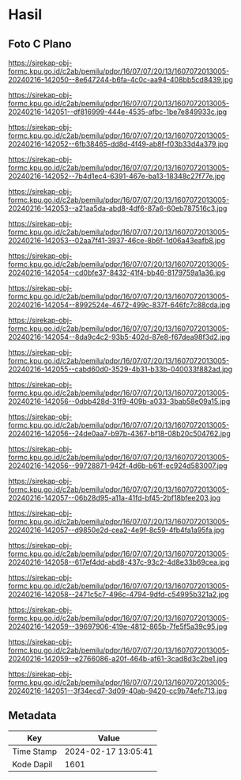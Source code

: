 # Hasil

## Foto C Plano

https://sirekap-obj-formc.kpu.go.id/c2ab/pemilu/pdpr/16/07/07/20/13/1607072013005-20240216-142050--8e647244-b6fa-4c0c-aa94-408bb5cd8439.jpg

https://sirekap-obj-formc.kpu.go.id/c2ab/pemilu/pdpr/16/07/07/20/13/1607072013005-20240216-142051--df816999-444e-4535-afbc-1be7e849933c.jpg

https://sirekap-obj-formc.kpu.go.id/c2ab/pemilu/pdpr/16/07/07/20/13/1607072013005-20240216-142052--6fb38465-dd8d-4f49-ab8f-f03b33d4a379.jpg

https://sirekap-obj-formc.kpu.go.id/c2ab/pemilu/pdpr/16/07/07/20/13/1607072013005-20240216-142052--7b4d1ec4-6391-467e-ba13-18348c27f77e.jpg

https://sirekap-obj-formc.kpu.go.id/c2ab/pemilu/pdpr/16/07/07/20/13/1607072013005-20240216-142053--a21aa5da-abd8-4df6-87a6-60eb787516c3.jpg

https://sirekap-obj-formc.kpu.go.id/c2ab/pemilu/pdpr/16/07/07/20/13/1607072013005-20240216-142053--02aa7f41-3937-46ce-8b6f-1d06a43eafb8.jpg

https://sirekap-obj-formc.kpu.go.id/c2ab/pemilu/pdpr/16/07/07/20/13/1607072013005-20240216-142054--cd0bfe37-8432-41f4-bb46-8179759a1a36.jpg

https://sirekap-obj-formc.kpu.go.id/c2ab/pemilu/pdpr/16/07/07/20/13/1607072013005-20240216-142054--8992524e-4672-499c-837f-646fc7c88cda.jpg

https://sirekap-obj-formc.kpu.go.id/c2ab/pemilu/pdpr/16/07/07/20/13/1607072013005-20240216-142054--8da9c4c2-93b5-402d-87e8-f67dea98f3d2.jpg

https://sirekap-obj-formc.kpu.go.id/c2ab/pemilu/pdpr/16/07/07/20/13/1607072013005-20240216-142055--cabd60d0-3529-4b31-b33b-040033f882ad.jpg

https://sirekap-obj-formc.kpu.go.id/c2ab/pemilu/pdpr/16/07/07/20/13/1607072013005-20240216-142056--0dbb428d-31f9-409b-a033-3bab58e09a15.jpg

https://sirekap-obj-formc.kpu.go.id/c2ab/pemilu/pdpr/16/07/07/20/13/1607072013005-20240216-142056--24de0aa7-b97b-4367-bf18-08b20c504762.jpg

https://sirekap-obj-formc.kpu.go.id/c2ab/pemilu/pdpr/16/07/07/20/13/1607072013005-20240216-142056--99728871-942f-4d6b-b61f-ec924d583007.jpg

https://sirekap-obj-formc.kpu.go.id/c2ab/pemilu/pdpr/16/07/07/20/13/1607072013005-20240216-142057--06b28d95-a11a-41fd-bf45-2bf18bfee203.jpg

https://sirekap-obj-formc.kpu.go.id/c2ab/pemilu/pdpr/16/07/07/20/13/1607072013005-20240216-142057--d9850e2d-cea2-4e9f-8c59-4fb4fa1a95fa.jpg

https://sirekap-obj-formc.kpu.go.id/c2ab/pemilu/pdpr/16/07/07/20/13/1607072013005-20240216-142058--617ef4dd-abd8-437c-93c2-4d8e33b69cea.jpg

https://sirekap-obj-formc.kpu.go.id/c2ab/pemilu/pdpr/16/07/07/20/13/1607072013005-20240216-142058--2471c5c7-496c-4794-9dfd-c54995b321a2.jpg

https://sirekap-obj-formc.kpu.go.id/c2ab/pemilu/pdpr/16/07/07/20/13/1607072013005-20240216-142059--39697906-419e-4812-865b-7fe5f5a39c95.jpg

https://sirekap-obj-formc.kpu.go.id/c2ab/pemilu/pdpr/16/07/07/20/13/1607072013005-20240216-142059--e2766086-a20f-464b-af61-3cad8d3c2be1.jpg

https://sirekap-obj-formc.kpu.go.id/c2ab/pemilu/pdpr/16/07/07/20/13/1607072013005-20240216-142051--3f34ecd7-3d09-40ab-9420-cc9b74efc713.jpg


## Metadata

| Key        | Value               |
| ---------- | ------------------- |
| Time Stamp | 2024-02-17 13:05:41 |
| Kode Dapil | 1601                |



